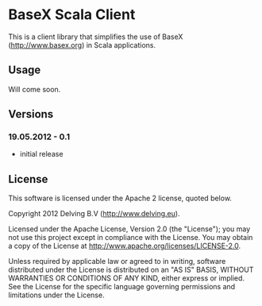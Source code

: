 # BaseX Scala Client

This is a client library that simplifies the use of BaseX (http://www.basex.org) in Scala applications.

## Usage

Will come soon.

## Versions

### 19.05.2012 - 0.1

- initial release

## License

This software is licensed under the Apache 2 license, quoted below.

Copyright 2012 Delving B.V (http://www.delving.eu).

Licensed under the Apache License, Version 2.0 (the "License"); you may not use this project except in compliance with the License. You may obtain a copy of the License at http://www.apache.org/licenses/LICENSE-2.0.

Unless required by applicable law or agreed to in writing, software distributed under the License is distributed on an "AS IS" BASIS, WITHOUT WARRANTIES OR CONDITIONS OF ANY KIND, either express or implied. See the License for the specific language governing permissions and limitations under the License.
